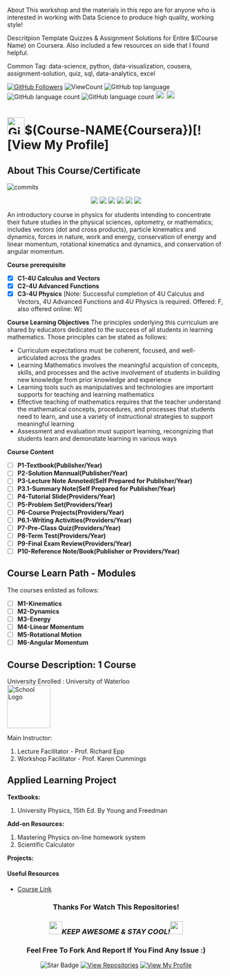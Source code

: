About This workshop and the materials in this repo are for anyone who is interested in working with Data Science to produce high quality, working style!

Descritpion Template
Quizzes & Assignment Solutions for Entire $(Course Name) on Coursera. Also included a few resources on side that I found helpful.

Common Tag: data-science, python, data-visualization, cousera, assignment-solution, quiz, sql, data-analytics, excel

<a href="https://github.com/bdfd"><img src="https://img.shields.io/github/followers/bdfd?label=Follow%20Me&logo=github" alt="GitHub Followers" /></a>
![ViewCount](<https://views.whatilearened.today/views/github/$(github_user)/$(repo_address).svg?cache=remove>)
![GitHub top language](<https://img.shields.io/github/languages/top/$(github_user)/$(repo_address)?style=flat>)
![GitHub language count](https://img.shields.io/github/languages/count/BDFD-LearningGround/IBM-Data-Analyst-Professional-Certificate_Coursera_?style=flat)
![GitHub language count](<https://img.shields.io/github/languages/count/$(github_user)/$(repo_address)?style=flat>)
<img height=20 src="https://cdn.jsdelivr.net/gh/bdfd/Personal_Image_Repo/7.Color-Icon/Status/Finish.svg" alt="bdfd" />
<img height=20 src="https://cdn.jsdelivr.net/gh/bdfd/Personal_Image_Repo/7.Color-Icon/Status/On_Progress.svg" alt="bdfd" />

# <a href="https://github.com/bdfd"><img height=40 src="https://cdn.jsdelivr.net/gh/bdfd/Personal_Image_Repo/4.Stamp/BDFD_Stamp.png" alt="GitHub Followers" /></a>$(Course-NAME{Coursera})[![View My Profile]

## About This Course/Certificate

![commits](https://img.shields.io/github/last-commit/BDFD-LearningGround/Cousera_Google-Data-Analytics-Professional-Certificate?label=Last%20Commit%20)

<p align="center">
  <img src="https://img.shields.io/badge/Python-3670A0?style=plastic&logo=python&logoColor=ffffff&color=316999"/>  
  <img src="https://img.shields.io/badge/pandas-%23130754.svg?style=plastic&logo=pandas&logoColor=white&color=4E447F"/>
  <img src="https://img.shields.io/badge/NumPy-%23013243.svg?style=plastic&logo=numpy&logoColor=white&color=416572"/>
  <img src="https://img.shields.io/badge/Plotly-%233F4F75.svg?style=plastic&logo=plotly&logoColor=white&color=3F4F75">
  <img src="https://img.shields.io/badge/scikit--learn-%23F89939.svg?style=plastic&logo=scikit-learn&logoColor=white&color=FCA043"/>
  <img src="https://img.shields.io/badge/Jupyter-%23F37725.svg?style=plastic&logo=jupyter&logoColor=white"/>
</p> 
An introductory course in physics for students intending to concentrate their future studies in the physical sciences, optometry, or mathematics; includes vectors (dot and cross products), particle kinematics and dynamics, forces in nature, work and energy, conservation of energy and linear momentum, rotational kinematics and dynamics, and conservation of angular momentum.

**Course prerequisite**

- [x] **C1-4U Calculus and Vectors**
- [x] **C2-4U Advanced Functions**
- [x] **C3-4U Physics**
      [Note: Successful completion of 4U Calculus and Vectors, 4U Advanced Functions and 4U Physics is required. Offered: F, also offered online: W]

**Course Learning Objectives**
The principles underlying this curriculum are shared by educators dedicated to the success of all students in learning mathematics. Those principles can be stated as follows:

- Curriculum expectations must be coherent, focused, and well-articulated across the grades
- Learning Mathematics involves the meaningful acquistion of concepts, skills, and processes and the active involvement of students in building new knowledge from prior knowledge and experience
- Learning tools such as manipulatives and technologies are important supports for teaching and learning mathematics
- Effective teaching of mathematics requires that the teacher understand the mathematical concepts, procedures, and processes that students need to learn, and use a variety of instructional strategies to support meaningful learning
- Assessment and evaluation must support learning, recongnizing that students learn and demonstate learning in various ways

**Course Content**

- [ ] **P1-Textbook(Publisher/Year)**
- [ ] **P2-Solution Mannual(Publisher/Year)**
- [ ] **P3-Lecture Note Annoted(Self Prepared for Publisher/Year)**
- [ ] **P3.1-Summary Note(Self Prepared for Publisher/Year)**
- [ ] **P4-Tutorial Slide(Providers/Year)**
- [ ] **P5-Problem Set(Providers/Year)**
- [ ] **P6-Course Projects(Providers/Year)**
- [ ] **P6.1-Writing Activities(Providers/Year)**
- [ ] **P7-Pre-Class Quiz(Providers/Year)**
- [ ] **P8-Term Test(Providers/Year)**
- [ ] **P9-Final Exam Review(Providers/Year)**
- [ ] **P10-Reference Note/Book(Publisher or Providers/Year)**

## Course Learn Path - Modules

The courses enlisted as follows:

- [ ] **M1-Kinematics**
- [ ] **M2-Dynamics**
- [ ] **M3-Energy**
- [ ] **M4-Linear Momentum**
- [ ] **M5-Rotational Motion**
- [ ] **M6-Angular Momentum**

## Course Description: 1 Course

University Enrolled : University of Waterloo  
<img height=100 src="https://cdn.jsdelivr.net/gh/bdfd/Personal_Image_Repo/10.%20Course_Learning/2.0%20Canda%20University%20Logo/Univeristy_of_Toronto.png" alt="School Logo" />

Main Instructor:

1. Lecture Facilitator - Prof. Richard Epp
2. Workshop Facilitator - Prof. Karen Cummings

## Applied Learning Project

**Textbooks:**

1. University Physics, 15th Ed. By Young and Freedman

**Add-on Resources:**

1. Mastering Physics on-line homework system
2. Scientific Calculator

**Projects:**

#### Useful Resources

- [Course Link](https://www.coursera.org/professional-certificates/ibm-data-science)

<div align="center">

### Thanks For Watch This Repositories!

### <img src="https://media.giphy.com/media/WUlplcMpOCEmTGBtBW/giphy.gif" width="30"><i>KEEP AWESOME & STAY COOL!</i><img src="https://media.giphy.com/media/WUlplcMpOCEmTGBtBW/giphy.gif" width="30">

### Feel Free To Fork And Report If You Find Any Issue :)

![Star Badge](https://img.shields.io/static/v1?label=%F0%9F%8C%9F&message=If%20Useful&style=style=flat&color=BC4E99)
[![View Repositories](https://img.shields.io/badge/View-My_Repositories-blue?logo=GitHub)](https://github.com/bdfd?tab=repositories)
[![View My Profile](https://img.shields.io/badge/View-My_Profile-green?logo=GitHub)](https://github.com/bdfd)

</div>
